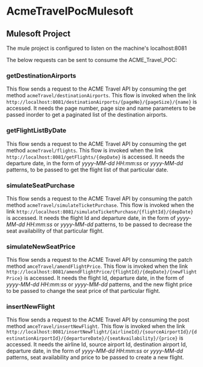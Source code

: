 # AcmeTravelPocMulesoft

## Mulesoft Project

The mule project is configured to listen on the machine's localhost:8081

The below requests can be sent to consume the ACME_Travel_POC:

### getDestinationAirports
This flow sends a request to the ACME Travel API by consuming the get method `acmeTravel/destinationAirports`. This flow is invoked when the link `http://localhost:8081/destinationAirports/{pageNo}/{pageSize}/{name}` is accessed. It needs the page number, page size and name parameters to be passed inorder to get a paginated list of the destination airports.

### getFlightListByDate
This flow sends a request to the ACME Travel API by consuming the get method `acmeTravel/flights`. This flow is invoked when the link `http://localhost:8081/getFlights/{depDate}` is accessed. It needs the departure date, in the form of *yyyy-MM-dd HH:mm:ss* or *yyyy-MM-dd* patterns, to be passed to get the flight list of that particular date.

### simulateSeatPurchase
This flow sends a request to the ACME Travel API by consuming the patch method `acmeTravel/simulateTicketPurchase`. This flow is invoked when the link `http://localhost:8081/simulateTicketPurchase/{flightId}/{depDate}` is accessed. It needs the flight Id and departure date, in the form of *yyyy-MM-dd HH:mm:ss* or *yyyy-MM-dd* patterns, to be passed to decrease the seat availability of that particular flight.

### simulateNewSeatPrice
This flow sends a request to the ACME Travel API by consuming the patch method  `amceTravel/amendFlightPrice`. This flow is invoked when the link `http://localhost:8081/amendFlightPrice/{flightId}/{depDate}/{newFlightPrice}` is accessed. It needs the flight Id, departure date, in the form of *yyyy-MM-dd HH:mm:ss* or *yyyy-MM-dd* patterns, and the new flight price to be passed to change the seat price of that particular flight.

### insertNewFlight
This flow sends a request to the ACME Travel API by consuming the post method `amceTravel/insertNewFlight`. This flow is invoked when the link `http://localhost:8081/insertNewFlight/{airlineId}/{sourceAirportId}/{destinationAirportId}/{departureDate}/{seatAvailability}/{price}` is accessed. It needs the airline Id, source airport Id, destination airport Id, departure date, in the form of *yyyy-MM-dd HH:mm:ss* or *yyyy-MM-dd* patterns, seat availability and price to be passed to create a new flight.
